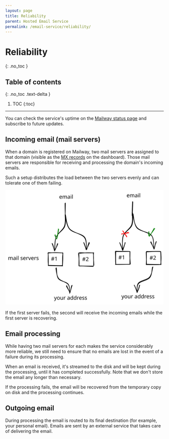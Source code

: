 ```yaml
---
layout: page
title: Reliability
parent: Hosted Email Service
permalink: /email-service/reliability/
---
```


# Reliability
{: .no_toc }

## Table of contents
{: .no_toc .text-delta }

1. TOC
{:toc}

---

You can check the service's uptime on the [Mailway status page] and subscribe to future updates.

## Incoming email (mail servers)

When a domain is registered on Mailway, two mail servers are assigned to that domain (visible as the [MX records] on the dashboard).
Those mail servers are responsible for receiving and processing the domain's incoming emails.

Such a setup distributes the load between the two servers evenly and can tolerate one of them failing.

<div style="text-align: center">
  <img src="/assets/images/email-service/fallback.svg" alt="Fallback to second server"/>
</div>

If the first server fails, the second will receive the incoming emails while the first server is recovering.

## Email processing

While having two mail servers for each makes the service considerably more reliable, we still need to ensure that no emails are lost in the event of a failure during its processing.

When an email is received, it's streamed to the disk and will be kept during the processing, until it has completed successfully.
Note that we don't store the email any longer than necessary.

If the processing fails, the email will be recovered from the temporary copy on disk and the processing continues.

## Outgoing email

During processing the email is routed to its final destination (for example, your personal email). Emails are sent by an external service that takes care of delivering the email.

[MX records]: https://en.wikipedia.org/wiki/MX_record
[Mailway status page]: https://mailway.statuspage.io
